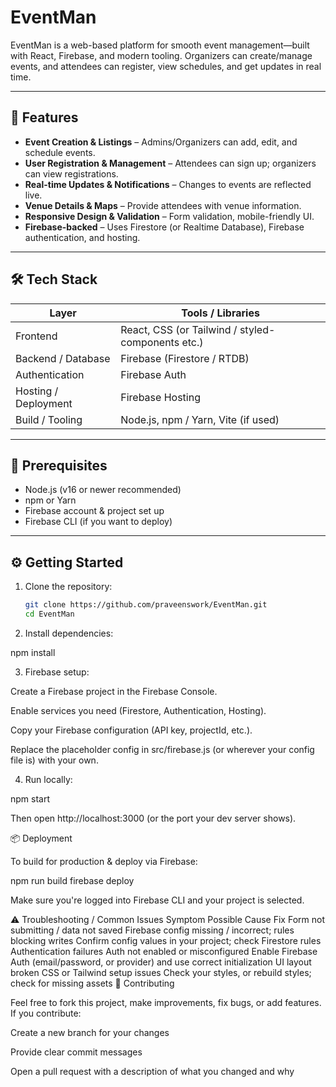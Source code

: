 # EventMan

EventMan is a web-based platform for smooth event management—built with React, Firebase, and modern tooling. Organizers can create/manage events, and attendees can register, view schedules, and get updates in real time.

---

## 🚀 Features

- **Event Creation & Listings** – Admins/Organizers can add, edit, and schedule events.  
- **User Registration & Management** – Attendees can sign up; organizers can view registrations.  
- **Real-time Updates & Notifications** – Changes to events are reflected live.  
- **Venue Details & Maps** – Provide attendees with venue information.  
- **Responsive Design & Validation** – Form validation, mobile-friendly UI.  
- **Firebase-backed** – Uses Firestore (or Realtime Database), Firebase authentication, and hosting.

---

## 🛠️ Tech Stack

| Layer | Tools / Libraries |
|-------|---------------------|
| Frontend | React, CSS (or Tailwind / styled-components etc.) |
| Backend / Database | Firebase (Firestore / RTDB) |
| Authentication | Firebase Auth |
| Hosting / Deployment | Firebase Hosting |
| Build / Tooling | Node.js, npm / Yarn, Vite (if used) |

---

## 🔧 Prerequisites

- Node.js (v16 or newer recommended)  
- npm or Yarn  
- Firebase account & project set up  
- Firebase CLI (if you want to deploy)  

---

## ⚙️ Getting Started

1. Clone the repository:  
   ```bash
   git clone https://github.com/praveenswork/EventMan.git
   cd EventMan
2. Install dependencies:

npm install


3. Firebase setup:

Create a Firebase project in the Firebase Console.

Enable services you need (Firestore, Authentication, Hosting).

Copy your Firebase configuration (API key, projectId, etc.).

Replace the placeholder config in src/firebase.js (or wherever your config file is) with your own.

4. Run locally:

npm start


Then open http://localhost:3000 (or the port your dev server shows).

📦 Deployment

To build for production & deploy via Firebase:

npm run build
firebase deploy


Make sure you're logged into Firebase CLI and your project is selected.

⚠️ Troubleshooting / Common Issues
Symptom	Possible Cause	Fix
Form not submitting / data not saved	Firebase config missing / incorrect; rules blocking writes	Confirm config values in your project; check Firestore rules
Authentication failures	Auth not enabled or misconfigured	Enable Firebase Auth (email/password, or provider) and use correct initialization
UI layout broken	CSS or Tailwind setup issues	Check your styles, or rebuild styles; check for missing assets
🤝 Contributing

Feel free to fork this project, make improvements, fix bugs, or add features. If you contribute:

Create a new branch for your changes

Provide clear commit messages

Open a pull request with a description of what you changed and why
